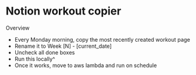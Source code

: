 
# Notion workout copier

Overview

- Every Monday morning, copy the most recently created workout page
- Rename it to Week [N] - [current_date]
- Uncheck all done boxes
- Run this locally^
- Once it works, move to aws lambda and run on schedule